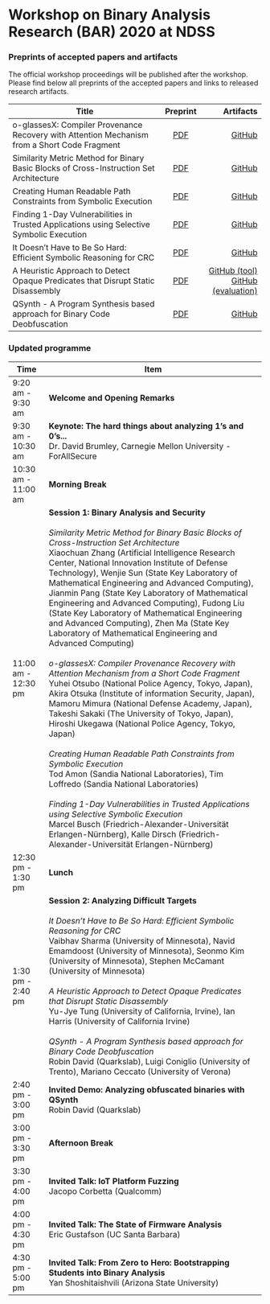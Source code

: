 # Workshop on Binary Analysis Research (BAR) 2020 at NDSS
### Preprints of accepted papers and artifacts
The official workshop proceedings will be published after the workshop.<br>
Please find below all preprints of the accepted papers and links to released research artifacts.

| Title        | Preprint           | Artifacts  |
| ---------------- |:-----:| -----:|
| o-glassesX: Compiler Provenance Recovery with Attention Mechanism from a Short Code Fragment     | [PDF](pdfs/bar2020-preprint1.pdf) | [GitHub](https://github.com/yotsubo/o-glassesX) |
| Similarity Metric Method for Binary Basic Blocks of Cross-Instruction Set Architecture      | [PDF](pdfs/bar2020-preprint2.pdf)      | [GitHub](https://github.com/zhangxiaochuan/MIRROR) |
| Creating Human Readable Path Constraints from Symbolic Execution | [PDF](pdfs/bar2020-preprint6.pdf)  | [GitHub](https://github.com/TodAmon/bar2020) |
| Finding 1-Day Vulnerabilities in Trusted Applications using Selective Symbolic Execution | [PDF](pdfs/bar2020-preprint14.pdf) | [GitHub](https://github.com/teesec/simta) |
| It Doesn’t Have to Be So Hard: Efficient Symbolic Reasoning for CRC | [PDF](pdfs/bar2020-preprint11.pdf) | [GitHub](https://github.com/Navidem/symbolicCRC ) |
| A Heuristic Approach to Detect Opaque Predicates that Disrupt Static Disassembly | [PDF](pdfs/bar2020-preprint4.pdf) | [GitHub (tool)](https://github.com/yellowbyte/opaque-predicates-detective)<br>[GitHub (evaluation)](https://github.com/yellowbyte/opaque-predicates-detective-evaluations) |
| QSynth - A Program Synthesis based approach for Binary Code Deobfuscation | [PDF](pdfs/bar2020-preprint9.pdf) | [GitHub](https://github.com/werew/qsynth-artifacts) |


### Updated programme


| Time        | Item        
| ----- | ------------------------- |
| 9:20 am - 9:30 am | **Welcome and Opening Remarks** |
| 9:30 am - 10:30 am | **Keynote: The hard things about analyzing 1’s and 0’s...** <br> Dr. David Brumley, Carnegie Mellon University - ForAllSecure |
| 10:30 am - 11:00 am | **Morning Break** |
| 11:00 am - 12:30 pm | **Session 1: Binary Analysis and Security** <br> <br> _Similarity Metric Method for Binary Basic Blocks of Cross-Instruction Set Architecture_ <br> Xiaochuan Zhang (Artificial Intelligence Research Center, National Innovation Institute of Defense Technology), Wenjie Sun (State Key Laboratory of Mathematical Engineering and Advanced Computing), Jianmin Pang (State Key Laboratory of Mathematical Engineering and Advanced Computing), Fudong Liu (State Key Laboratory of Mathematical Engineering and Advanced Computing), Zhen Ma (State Key Laboratory of Mathematical Engineering and Advanced Computing) <br><br> _o-glassesX: Compiler Provenance Recovery with Attention Mechanism from a Short Code Fragment_ <br> Yuhei Otsubo (National Police Agency, Tokyo, Japan), Akira Otsuka (Institute of information Security, Japan), Mamoru Mimura (National Defense Academy, Japan), Takeshi Sakaki (The University of Tokyo, Japan), Hiroshi Ukegawa (National Police Agency, Tokyo, Japan) <br><br> _Creating Human Readable Path Constraints from Symbolic Execution_ <br> Tod Amon (Sandia National Laboratories), Tim Loffredo (Sandia National Laboratories) <br><br> _Finding 1-Day Vulnerabilities in Trusted Applications using Selective Symbolic Execution_ <br> Marcel Busch (Friedrich-Alexander-Universität Erlangen-Nürnberg), Kalle Dirsch (Friedrich-Alexander-Universität Erlangen-Nürnberg) |
| 12:30 pm - 1:30 pm | **Lunch** |
| 1:30 pm - 2:40 pm |  **Session 2: Analyzing Difficult Targets** <br><br> _It Doesn’t Have to Be So Hard: Efficient Symbolic Reasoning for CRC_ <br> Vaibhav Sharma (University of Minnesota), Navid Emamdoost (University of Minnesota), Seonmo Kim (University of Minnesota), Stephen McCamant (University of Minnesota) <br><br> _A Heuristic Approach to Detect Opaque Predicates that Disrupt Static Disassembly_ <br> Yu-Jye Tung (University of California, Irvine), Ian Harris (University of California Irvine) <br><br> _QSynth - A Program Synthesis based approach for Binary Code Deobfuscation_ <br> Robin David (Quarkslab), Luigi Coniglio (University of Trento), Mariano Ceccato (University of Verona) |
| 2:40 pm - 3:00 pm | **Invited Demo: Analyzing obfuscated binaries with QSynth** <br> Robin David (Quarkslab) |
| 3:00 pm - 3:30 pm | **Afternoon Break** |
| 3:30 pm - 4:00 pm | **Invited Talk: IoT Platform Fuzzing** <br> Jacopo Corbetta (Qualcomm) |
| 4:00 pm - 4:30 pm | **Invited Talk: The State of Firmware Analysis** <br> Eric Gustafson (UC Santa Barbara) |
| 4:30 pm - 5:00 pm | **Invited Talk: From Zero to Hero: Bootstrapping Students into Binary Analysis** <br> Yan Shoshitaishvili (Arizona State University) |



<!--
pandoc -f markdown -t html5 -o index.html index.md --css pandoc.css
-->

